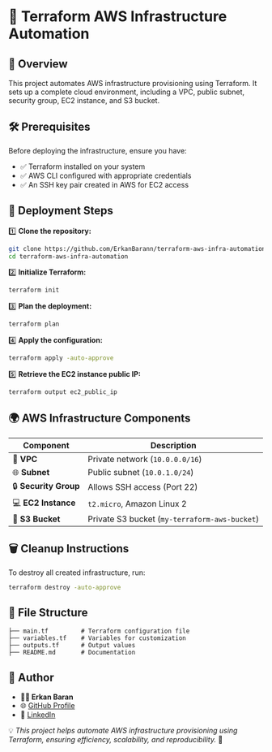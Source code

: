 # 🚀 Terraform AWS Infrastructure Automation

## 📌 Overview
This project automates AWS infrastructure provisioning using Terraform. It sets up a complete cloud environment, including a VPC, public subnet, security group, EC2 instance, and S3 bucket.

## 🛠️ Prerequisites
Before deploying the infrastructure, ensure you have:
- ✅ Terraform installed on your system
- ✅ AWS CLI configured with appropriate credentials
- ✅ An SSH key pair created in AWS for EC2 access

## 🚀 Deployment Steps

1️⃣ **Clone the repository:**
```sh
git clone https://github.com/ErkanBarann/terraform-aws-infra-automation.git
cd terraform-aws-infra-automation
```

2️⃣ **Initialize Terraform:**
```sh
terraform init
```

3️⃣ **Plan the deployment:**
```sh
terraform plan
```

4️⃣ **Apply the configuration:**
```sh
terraform apply -auto-approve
```

5️⃣ **Retrieve the EC2 instance public IP:**
```sh
terraform output ec2_public_ip
```

## 🌍 AWS Infrastructure Components

| Component        | Description |
|-----------------|-------------|
| 🏢 **VPC**      | Private network (`10.0.0.0/16`) |
| 🌐 **Subnet**   | Public subnet (`10.0.1.0/24`) |
| 🔒 **Security Group** | Allows SSH access (Port 22) |
| 💻 **EC2 Instance** | `t2.micro`, Amazon Linux 2 |
| 📂 **S3 Bucket** | Private S3 bucket (`my-terraform-aws-bucket`) |

## 🗑️ Cleanup Instructions
To destroy all created infrastructure, run:
```sh
terraform destroy -auto-approve
```

## 📂 File Structure
```
├── main.tf         # Terraform configuration file
├── variables.tf    # Variables for customization
├── outputs.tf      # Output values
├── README.md       # Documentation
```

## 📌 Author
- **👨‍💻 Erkan Baran**
- 🌐 [GitHub Profile](https://github.com/ErkanBarann)
- 🔗 [LinkedIn](https://www.linkedin.com/in/erkan-baran)

💡 *This project helps automate AWS infrastructure provisioning using Terraform, ensuring efficiency, scalability, and reproducibility.* 🚀